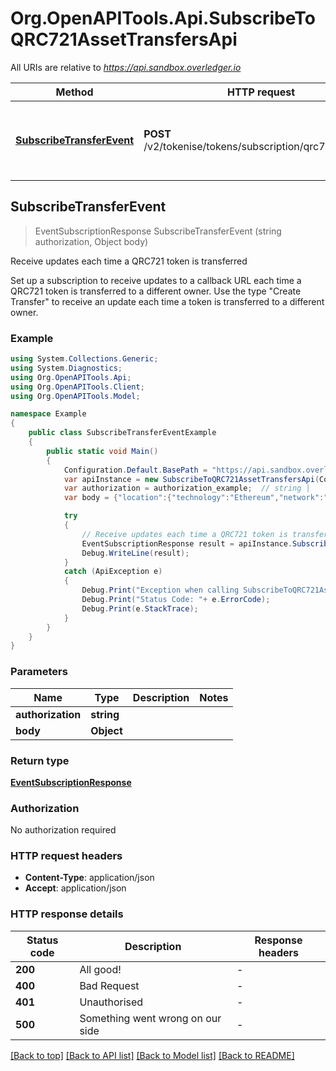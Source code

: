 # Org.OpenAPITools.Api.SubscribeToQRC721AssetTransfersApi

All URIs are relative to *https://api.sandbox.overledger.io*

Method | HTTP request | Description
------------- | ------------- | -------------
[**SubscribeTransferEvent**](SubscribeToQRC721AssetTransfersApi.md#subscribetransferevent) | **POST** /v2/tokenise/tokens/subscription/qrc721/transfer | Receive updates each time a QRC721 token is transferred



## SubscribeTransferEvent

> EventSubscriptionResponse SubscribeTransferEvent (string authorization, Object body)

Receive updates each time a QRC721 token is transferred

Set up a subscription to receive updates to a callback URL each time a QRC721 token is transferred to a different owner. Use the type \"Create Transfer\" to receive an update each time a token is transferred to a different owner.

### Example

```csharp
using System.Collections.Generic;
using System.Diagnostics;
using Org.OpenAPITools.Api;
using Org.OpenAPITools.Client;
using Org.OpenAPITools.Model;

namespace Example
{
    public class SubscribeTransferEventExample
    {
        public static void Main()
        {
            Configuration.Default.BasePath = "https://api.sandbox.overledger.io";
            var apiInstance = new SubscribeToQRC721AssetTransfersApi(Configuration.Default);
            var authorization = authorization_example;  // string | 
            var body = {"location":{"technology":"Ethereum","network":"Ethereum Goerli Testnet"},"callbackUrl":"https://eo2vmypzncjgeoi.m.pipedream.net","type":"Create Transfer","requestDetails":{"tokenName":"QNTNS"}};  // Object | 

            try
            {
                // Receive updates each time a QRC721 token is transferred
                EventSubscriptionResponse result = apiInstance.SubscribeTransferEvent(authorization, body);
                Debug.WriteLine(result);
            }
            catch (ApiException e)
            {
                Debug.Print("Exception when calling SubscribeToQRC721AssetTransfersApi.SubscribeTransferEvent: " + e.Message );
                Debug.Print("Status Code: "+ e.ErrorCode);
                Debug.Print(e.StackTrace);
            }
        }
    }
}
```

### Parameters


Name | Type | Description  | Notes
------------- | ------------- | ------------- | -------------
 **authorization** | **string**|  | 
 **body** | **Object**|  | 

### Return type

[**EventSubscriptionResponse**](EventSubscriptionResponse.md)

### Authorization

No authorization required

### HTTP request headers

- **Content-Type**: application/json
- **Accept**: application/json


### HTTP response details
| Status code | Description | Response headers |
|-------------|-------------|------------------|
| **200** | All good! |  -  |
| **400** | Bad Request |  -  |
| **401** | Unauthorised |  -  |
| **500** | Something went wrong on our side |  -  |

[[Back to top]](#)
[[Back to API list]](../README.md#documentation-for-api-endpoints)
[[Back to Model list]](../README.md#documentation-for-models)
[[Back to README]](../README.md)

